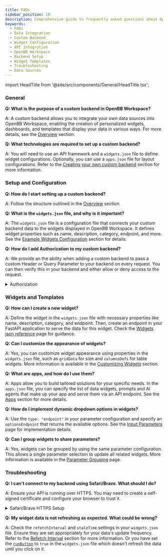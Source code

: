 ```yaml
---
title: FAQs
sidebar_position: 18
description: Comprehensive guide to frequently asked questions about OpenBB Workspace data integration, custom backend setup, widget configuration, and troubleshooting common issues.
keywords:
  - FAQs
  - Data Integration
  - Custom Backend
  - Widget Configuration
  - API Integration
  - OpenBB Workspace
  - Backend Setup
  - Widget Templates
  - Troubleshooting
  - Data Sources
---
```

import HeadTitle from '@site/src/components/General/HeadTitle.tsx';

<HeadTitle title="FAQs | OpenBB Workspace Docs" />

### General

**Q: What is the purpose of a custom backend in OpenBB Workspace?**

A: A custom backend allows you to integrate your own data sources into OpenBB Workspace, enabling the creation of personalized widgets, dashboards, and templates that display your data in various ways. For more details, see the [Overview](/workspace/data-integration#1-create-the-api-server) section.

**Q: What technologies are required to set up a custom backend?**

A: You will need to use an API framework and a `widgets.json` file to define widget configurations. Optionally, you can use a `apps.json` file for layout configurations. Refer to the [Creating your own custom backend](/workspace/data-widgets) section for more information.

### Setup and Configuration

**Q: How do I start setting up a custom backend?**

A: Follow the structure outlined in the [Overview](/workspace/data-integration#getting-started-hello-world-example) section.

**Q: What is the `widgets.json` file, and why is it important?**

A: The `widgets.json` file is a configuration file that connects your custom backend data to the widgets displayed in OpenBB Workspace. It defines widget properties such as name, description, category, endpoint, and more. See the [Example Widgets Configuration](/workspace/widgets-json-reference#example-widgets-json) section for details.

**Q: How do I add Authorization to my custom backend?**

A: We provide an the ability when adding a custom backend to pass a custom Header or Query Parameter to your backend on every request. You can then verify this in your backend and either allow or deny access to the request.

<details>
<summary mdxType="summary">Authorization</summary>

<div style={{display: 'flex', justifyContent: 'left'}}>
  <img className="pro-border-gradient" width="600" alt="folder" src="https://openbb-assets.s3.us-east-1.amazonaws.com/docs/pro/authorization.png" />
</div>
</details>

### Widgets and Templates

**Q: How can I create a new widget?**

A: Define the widget in the `widgets.json` file with necessary properties like name, description, category, and endpoint. Then, create an endpoint in your FastAPI application to serve the data for this widget. Check the [Widgets json reference](/workspace/widgets-json-reference) page for guidance.

**Q: Can I customize the appearance of widgets?**

A: Yes, you can customize widget appearance using properties in the `widgets.json` file, such as `gridData` for size and `columnsDefs` for table widgets. More information is available in the [Customizing Widgets](/workspace/widgets-json-reference) section.

**Q: What are apps, and how do I use them?**

A: Apps allow you to build tailored solutions for your specific needs. In the `apps.json` file, you can specify the list of data widgets, prompts and AI agents that make up your app and serve them via an API endpoint. See the [Apps](/workspace/apps) section for more details.

**Q: How do I implement dynamic dropdown options in widgets?**

A: Use the `type: "endpoint"` in your parameter configuration and specify an `optionsEndpoint` that returns the available options. See the [Input Parameters](/workspace/widget-parameters/advanced-dropdown) page for implementation details.

**Q: Can I group widgets to share parameters?**

A: Yes, widgets can be grouped by using the same parameter configuration. This allows a single parameter selection to update all related widgets. More information is available in the [Parameter Grouping](/workspace/widget-parameters/parameter-grouping) page.

### Troubleshooting

**Q: I can't connect to my backend using Safari/Brave. What should I do?**

A: Ensure your API is running over HTTPS. You may need to create a self-signed certificate and configure your browser to trust it.

<details>
<summary mdxType="summary">Safari/Brave HTTPS Setup</summary>

OpenBB Platform API Over HTTPS

To run the API over the HTTPS protocol, you must first create a self-signed certificate and the associated key. After steps 1 & 2 above, you can generate the files by entering this to the command line:

```sh
openssl req -x509 -days 3650 -out localhost.crt -keyout localhost.key   -newkey rsa:4096 -nodes -sha256   -subj '/CN=localhost' -extensions EXT -config <( \
   printf "[dn]\nCN=localhost\n[req]\ndistinguished_name = dn\n[EXT]\nsubjectAltName=DNS:localhost\nkeyUsage=digitalSignature\nextendedKeyUsage=serverAuth")
```

Two files will be created, in the current working directory, that are passed as keyword arguments to the `openbb-api` entry point.

```sh
openbb-api --ssl_keyfile localhost.key --ssl_certfile localhost.crt
```

**Note**: Adjust the command to include the full path to the file if the current working directory is not where they are located.

The certificate - `localhost.crt` - will need to be added to system's trust store. The process for this will depend on the operating system and the user account privilege.

A quick solution is to visit the server's URL, show the details of the warning, and choose to continue anyways.

Contact the system administrator if you are using a work device and require additional permissions to complete the configuration.

![This Connection Is Not Private](https://in.norton.com/content/dam/blogs/images/norton/am/this_connection_not_is_private.png)

</details>

**Q: My widget data is not refreshing as expected. What could be wrong?**

A: Check the `refetchInterval` and `staleTime` settings in your `widgets.json` file. Ensure they are set appropriately for your data's update frequency. Refer to the [Refetch Interval](/workspace/widget-configuration/refetch-interval) section for more information. Or you have set the [`runButton`](/workspace/widget-configuration/run-button) to `true` in the `widgets.json` file which doesn't refresh the data until you click on it.
